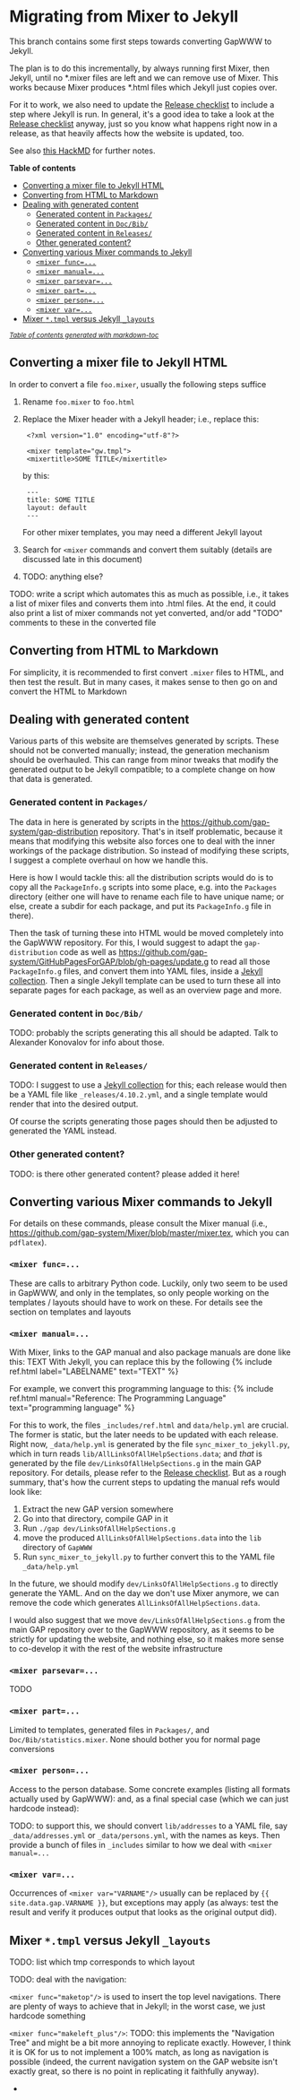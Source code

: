 # Migrating from Mixer to Jekyll

This branch contains some first steps towards converting GapWWW to Jekyll.

The plan is to do this incrementally, by always running first Mixer, then Jekyll,
until no *.mixer files are left and we can remove use of Mixer.
This works because Mixer produces *.html files which Jekyll just copies over.

For it to work, we also need to update the [Release checklist] to include a step
where Jekyll is run. In general, it's a good idea to take a look at the [Release checklist]
anyway, just so you know what happens right now in a release, as that heavily affects
how the website is updated, too.

See also [this HackMD](https://hackmd.io/EUtMx_2mRTaIYYlWSaVI6A) for further notes.

**Table of contents**

- [Converting a mixer file to Jekyll HTML](#converting-a-mixer-file-to-jekyll-html)
- [Converting from HTML to Markdown](#converting-from-html-to-markdown)
- [Dealing with generated content](#dealing-with-generated-content)
  * [Generated content in `Packages/`](#generated-content-in--packages--)
  * [Generated content in `Doc/Bib/`](#generated-content-in--doc-bib--)
  * [Generated content in `Releases/`](#generated-content-in--releases--)
  * [Other generated content?](#other-generated-content-)
- [Converting various Mixer commands to Jekyll](#converting-various-mixer-commands-to-jekyll)
  * [`<mixer func=...`](#--mixer-func--)
  * [`<mixer manual=...`](#--mixer-manual--)
  * [`<mixer parsevar=...`](#--mixer-parsevar--)
  * [`<mixer part=...`](#--mixer-part--)
  * [`<mixer person=...`](#--mixer-person--)
  * [`<mixer var=...`](#--mixer-var--)
- [Mixer `*.tmpl` versus Jekyll `_layouts`](#mixer---tmpl--versus-jekyll---layouts-)

<small><i><a href='http://ecotrust-canada.github.io/markdown-toc/'>Table of contents generated with markdown-toc</a></i></small>


## Converting a mixer file to Jekyll HTML

In order to convert a file `foo.mixer`, usually the following steps suffice

1. Rename `foo.mixer` to `foo.html`
2. Replace the Mixer header with a Jekyll header; i.e., replace this:

        <?xml version="1.0" encoding="utf-8"?>

        <mixer template="gw.tmpl">
        <mixertitle>SOME TITLE</mixertitle>

   by this:

        ---
        title: SOME TITLE
        layout: default
        ---

   For other mixer templates, you may need a different Jekyll layout
3. Search for `<mixer` commands and convert them suitably (details are discussed late
   in this document)
4. TODO: anything else?


TODO: write a script which automates this as much as possible, i.e., it takes
a list of mixer files and converts them into .html files. At the end, it could
also print a list of mixer commands not yet converted, and/or add "TODO"
comments to these in the converted file


## Converting from HTML to Markdown

For simplicity, it is recommended to first convert `.mixer` files to HTML, and
then test the result. But in many cases, it makes sense to then go on and
convert the HTML to Markdown


## Dealing with generated content

Various parts of this website are themselves generated by scripts. These
should not be converted manually; instead, the generation mechanism should be
overhauled. This can range from minor tweaks that modify the generated output
to be Jekyll compatible; to a complete change on how that data is generated.

### Generated content in `Packages/`

The data in here is generated by scripts in the
<https://github.com/gap-system/gap-distribution> repository. That's in itself
problematic, because it means that modifying this website also forces one to
deal with the inner workings of the package distribution. So instead of
modifying these scripts, I suggest a complete overhaul on how we handle this.

Here is how I would tackle this: all the distribution scripts would do is to
copy all the `PackageInfo.g` scripts into some place, e.g. into the `Packages`
directory (either one will have to rename each file to have unique name; or
else, create a subdir for each package, and put its `PackageInfo.g` file in
there).

Then the task of turning these into HTML would be moved completely into the
GapWWW repository. For this, I would suggest to adapt the `gap-distribution`
code as well as <https://github.com/gap-system/GitHubPagesForGAP/blob/gh-pages/update.g>
to read all those `PackageInfo.g` files, and convert them into YAML files,
inside a [Jekyll collection](https://jekyllrb.com/docs/collections/). Then
a single Jekyll template can be used to turn these all into separate pages
for each package, as well as an overview page and more.


### Generated content in `Doc/Bib/`

TODO: probably the scripts generating this all should be adapted. Talk to
Alexander Konovalov for info about those.

### Generated content in `Releases/`

TODO: I suggest to use a [Jekyll collection](https://jekyllrb.com/docs/collections/)
for this; each release would then be a YAML file like `_releases/4.10.2.yml`, and
a single template would render that into the desired output.

Of course the scripts generating those pages should then be adjusted to
generated the YAML instead.

### Other generated content?

TODO: is there other generated content? please added it here!


## Converting various Mixer commands to Jekyll

For details on these commands, please consult the Mixer manual
(i.e., <https://github.com/gap-system/Mixer/blob/master/mixer.tex>, which you can
`pdflatex`).

### `<mixer func=...`

These are calls to arbitrary Python code. Luckily, only two seem to be used in GapWWW,
and only in the templates, so only people working on the templates / layouts should
have to work on these. For details see the section on templates and layouts


### `<mixer manual=...`

With Mixer, links to the GAP manual and also package manuals are done like this:
    <mixer manual="LABELNAME">TEXT</mixer>
With Jekyll, you can replace this by the following
    {% include ref.html label="LABELNAME" text="TEXT" %}

For example, we convert this
    <mixer manual="Reference: The Programming Language">programming&nbsp;language</mixer>
to this:
    {% include ref.html manual="Reference: The Programming Language" text="programming&nbsp;language" %}

For this to work, the files `_includes/ref.html` and `data/help.yml`
are crucial. The former is static, but the later needs to be updated with
each release. Right now, `_data/help.yml` is generated by the file
`sync_mixer_to_jekyll.py`, which in turn reads `lib/AllLinksOfAllHelpSections.data`;
and *that* is generated by the file `dev/LinksOfAllHelpSections.g` in the main
GAP repository. For details, please refer to the [Release checklist].
But as a rough summary, that's how the current steps to updating the manual refs
would look like:

1. Extract the new GAP version somewhere
2. Go into that directory, compile GAP in it
3. Run `./gap dev/LinksOfAllHelpSections.g`
4. move the produced `AllLinksOfAllHelpSections.data` into the `lib` directory of `GapWWW`
5. Run `sync_mixer_to_jekyll.py` to further convert this to the YAML file `_data/help.yml`

In the future, we should modify `dev/LinksOfAllHelpSections.g` to directly
generate the YAML. And on the day we don't use Mixer anymore, we can remove
the code which generates `AllLinksOfAllHelpSections.data`.

I would also suggest that we move `dev/LinksOfAllHelpSections.g` from the main
GAP repository over to the GapWWW repository, as it seems to be strictly for
updating the website, and nothing else, so it makes more sense to co-develop it
with the rest of the website infrastructure


### `<mixer parsevar=...`

TODO

### `<mixer part=...`

Limited to templates, generated files in `Packages/`, and `Doc/Bib/statistics.mixer`.
None should bother you for normal page conversions

### `<mixer person=...`

Access to the person database. Some concrete examples (listing all formats actually used by GapWWW):
    <mixer person="Firstname Lastname" data="contact"/>
    <mixer person="Firstname Lastname" data="email_link"/>
    <mixer person="Firstname Lastname" data="name_city"/>
    <mixer person="Firstname Lastname" data="name_link"/>
    <mixer person="Firstname Lastname" data="name"/>
and, as a final special case (which we can just hardcode instead):
    <mixer person="GAP" data="address"/>



TODO: to support this, we should convert `lib/addresses` to a YAML file, say
`_data/addresses.yml` or `_data/persons.yml`, with the names as keys. Then
provide a bunch of files in `_includes` similar to how we deal with
`<mixer manual=...`


### `<mixer var=...`

Occurrences of `<mixer var="VARNAME"/>` usually can be replaced by
`{{ site.data.gap.VARNAME }}`, but exceptions may apply (as always:
test the result and verify it produces output that looks as the original
output did).




## Mixer `*.tmpl` versus Jekyll `_layouts`

TODO: list which tmp corresponds to which layout

TODO: deal with the navigation:


`<mixer func="maketop"/>` is used to insert the top level navigations. There
are plenty of ways to achieve that in Jekyll; in the worst case, we just hardcode something

`<mixer func="makeleft_plus"/>`: TODO: this implements the "Navigation Tree"
and might be a bit more annoying to replicate exactly. However, I think it is OK
for us to not implement a 100% match, as long as navigation is possible
(indeed, the current navigation system on the GAP website isn't exactly great,
so there is no point in replicating it faithfully anyway).



* [Release checklist]: https://github.com/gap-system/gap-distribution/blob/master/DistributionUpdate/RELEASE_CHECKLIST.md
